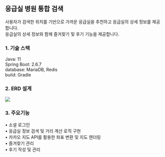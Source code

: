 <h2>응급실 병원 통합 검색<br></h2>
사용자가 검색한 위치를 기반으로 가까운 응급실을 추천하고 응급실의 상세 정보를 제공합니다.<br>
응급실의 상세 정보와 함께 즐겨찾기 및 후기 기능을 제공합니다.
<br>
<h3>1. 기술 스택<br></h3>
Java: 11<br>
Spring Boot: 2.6.7<br>
database: MariaDB, Redis<br>
build: Gradle<br>

<h3>2. ERD 설계</h3>
<img src="https://github.com/user-attachments/assets/2c562548-659a-4adc-b6fe-997b8014c2a8"/>

<h3>3. 주요기능</h3>
• 소셜 로그인<br>
• 응급실 정보 검색 및 거리 계산 로직 구현<br>
• 카카오 지도 API를 활용한 좌표 변환 및 지도 렌더링<br>
• 즐겨찾기 관리<br>
• 후기 작성 및 관리<br>

